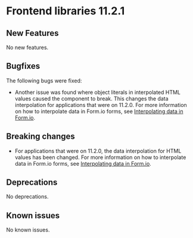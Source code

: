 # Frontend libraries 11.2.1

## New Features

No new features.

## Bugfixes

The following bugs were fixed:

* Another issue was found where object literals in interpolated HTML values caused the component to break. 
This changes the data interpolation for applications that were on 11.2.0. For more information on how to 
interpolate data in Form.io forms, see [Interpolating data in Form.io](/using-valtimo/forms/interpolating-data-in-formio.md).

## Breaking changes

* For applications that were on 11.2.0, the data interpolation for HTML values has been changed. For more information 
on how to interpolate data in Form.io forms, see [Interpolating data in Form.io](/using-valtimo/forms/interpolating-data-in-formio.md).

## Deprecations

No deprecations.

## Known issues

No known issues.
